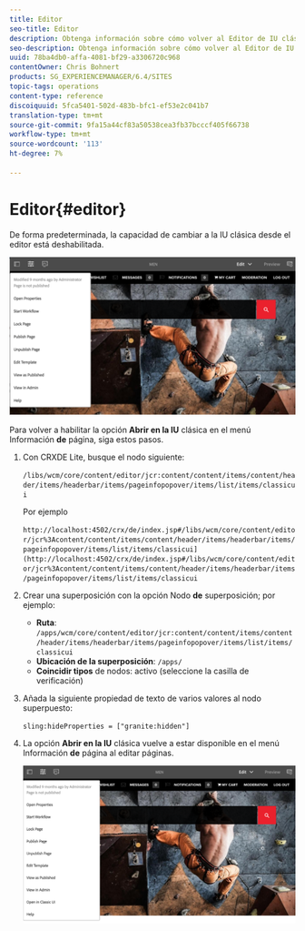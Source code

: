 ```yaml
---
title: Editor
seo-title: Editor
description: Obtenga información sobre cómo volver al Editor de IU clásica.
seo-description: Obtenga información sobre cómo volver al Editor de IU clásica.
uuid: 78ba4db0-affa-4081-bf29-a3306720c968
contentOwner: Chris Bohnert
products: SG_EXPERIENCEMANAGER/6.4/SITES
topic-tags: operations
content-type: reference
discoiquuid: 5fca5401-502d-483b-bfc1-ef53e2c041b7
translation-type: tm+mt
source-git-commit: 9fa15a44cf83a50538cea3fb37bcccf405f66738
workflow-type: tm+mt
source-wordcount: '113'
ht-degree: 7%

---
```



# Editor{#editor}

De forma predeterminada, la capacidad de cambiar a la IU clásica desde el editor está deshabilitada.

![chlimage_1-9](assets/chlimage_1-9.png)

Para volver a habilitar la opción **Abrir en la IU** clásica en el menú Información **de** página, siga estos pasos.

1. Con CRXDE Lite, busque el nodo siguiente:

   `/libs/wcm/core/content/editor/jcr:content/content/items/content/header/items/headerbar/items/pageinfopopover/items/list/items/classicui`

   Por ejemplo

   `http://localhost:4502/crx/de/index.jsp#/libs/wcm/core/content/editor/jcr%3Acontent/content/items/content/header/items/headerbar/items/pageinfopopover/items/list/items/classicui](http://localhost:4502/crx/de/index.jsp#/libs/wcm/core/content/editor/jcr%3Acontent/content/items/content/header/items/headerbar/items/pageinfopopover/items/list/items/classicui`

1. Crear una superposición con la opción Nodo **de** superposición; por ejemplo:

   * **Ruta**: `/apps/wcm/core/content/editor/jcr:content/content/items/content/header/items/headerbar/items/pageinfopopover/items/list/items/classicui`
   * **Ubicación de la superposición**: `/apps/`
   * **Coincidir tipos** de nodos: activo (seleccione la casilla de verificación)

1. Añada la siguiente propiedad de texto de varios valores al nodo superpuesto:

   `sling:hideProperties = ["granite:hidden"]`

1. La opción **Abrir en la IU** clásica vuelve a estar disponible en el menú Información **de** página al editar páginas.

   ![chlimage_1-10](assets/chlimage_1-10.png)

